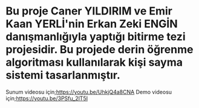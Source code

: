 # Bu proje Caner YILDIRIM ve Emir Kaan YERLİ'nin Erkan Zeki ENGİN danışmanlığıyla yaptığı bitirme tezi projesidir. Bu projede derin öğrenme algoritması kullanılarak kişi sayma sistemi tasarlanmıştır.
Sunum videosu için;https://youtu.be/UhkjQ4a8CNA 
Demo videosu için;https://youtu.be/3PSfu_2lT5I
